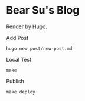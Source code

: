 # Bear Su's Blog

Render by [Hugo](https://gohugo.io/).

Add Post

```shell
hugo new post/new-post.md
```

Local Test

```shell
make
```

Publish

```shell
make deploy
```
